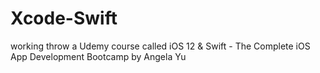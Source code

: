 # Xcode-Swift
working throw a Udemy course called iOS 12 & Swift - The Complete iOS App Development Bootcamp by Angela Yu
